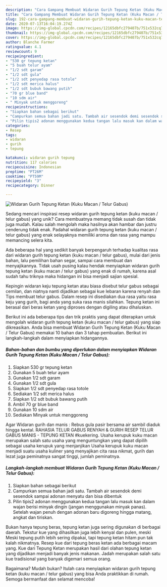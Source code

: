 ```yaml
---
description: "Cara Gampang Membuat Widaran Gurih Tepung Ketan (Kuku Macan / Telur Gabus), Bikin Ngiler"
title: "Cara Gampang Membuat Widaran Gurih Tepung Ketan (Kuku Macan / Telur Gabus), Bikin Ngiler"
slug: 192-cara-gampang-membuat-widaran-gurih-tepung-ketan-kuku-macan-telur-gabus-bikin-ngiler
date: 2020-07-13T16:04:19.274Z
image: https://img-global.cpcdn.com/recipes/12165dbfc279407b/751x532cq70/widaran-gurih-tepung-ketan-kuku-macan-telur-gabus-foto-resep-utama.jpg
thumbnail: https://img-global.cpcdn.com/recipes/12165dbfc279407b/751x532cq70/widaran-gurih-tepung-ketan-kuku-macan-telur-gabus-foto-resep-utama.jpg
cover: https://img-global.cpcdn.com/recipes/12165dbfc279407b/751x532cq70/widaran-gurih-tepung-ketan-kuku-macan-telur-gabus-foto-resep-utama.jpg
author: Blanche Farmer
ratingvalue: 4.1
reviewcount: 9
recipeingredient:
- "530 gr tepung ketan"
- "5 buah telur ayam"
- "1/2 sdt garam"
- "1/2 sdt gula"
- "1/2 sdt penyedap rasa totole"
- "1/2 sdt merica halus"
- "1/2 sdt bubuk bawang putih"
- "70 gr blue band"
- "10 sdm air"
- " Minyak untuk menggoreng"
recipeinstructions:
- "Siapkan bahan sebagai berikut"
- "Campurkan semua bahan jadi satu. Tambah air sesendok demi sesendok sampai adonan menyatu dan bisa dibentuk"
- "Pilin tipis2 adonan menggunakan kedua tangan lalu masuk kan dalam wajan berisi minyak dingin (jangan menggunakan minyak panas). Setelah wajan penuh dengan adonan baru digoreng hingga matang, angkat dan tiriskan."
categories:
- Resep
tags:
- widaran
- gurih
- tepung

katakunci: widaran gurih tepung 
nutrition: 117 calories
recipecuisine: Indonesian
preptime: "PT26M"
cooktime: "PT59M"
recipeyield: "3"
recipecategory: Dinner

---
```



![Widaran Gurih Tepung Ketan (Kuku Macan / Telur Gabus)](https://img-global.cpcdn.com/recipes/12165dbfc279407b/751x532cq70/widaran-gurih-tepung-ketan-kuku-macan-telur-gabus-foto-resep-utama.jpg)

Sedang mencari inspirasi resep widaran gurih tepung ketan (kuku macan / telur gabus) yang unik? Cara membuatnya memang tidak susah dan tidak juga mudah. Kalau salah mengolah maka hasilnya akan hambar dan justru cenderung tidak enak. Padahal widaran gurih tepung ketan (kuku macan / telur gabus) yang enak selayaknya memiliki aroma dan rasa yang mampu memancing selera kita.

Ada beberapa hal yang sedikit banyak berpengaruh terhadap kualitas rasa dari widaran gurih tepung ketan (kuku macan / telur gabus), mulai dari jenis bahan, lalu pemilihan bahan segar, sampai cara membuat dan menyajikannya. Tidak usah pusing kalau hendak menyiapkan widaran gurih tepung ketan (kuku macan / telur gabus) yang enak di rumah, karena asal sudah tahu triknya maka hidangan ini bisa menjadi sajian spesial.

Kepingin widaran keju tepung ketan atau biasa disebut telur gabus sebagai cemilan, dan niatnya nanti dijadikan sebagai kue lebaran karena renyah dan Tips membuat telur gabus. Dalam resep ini disediakan dua rasa yaitu rasa keju yang gurih, bagi anda yang suka rasa manis silahkan. Tepung ketan ini berasal dari beras ketan yang diproses dengan digiling atau dihaluskan.


Berikut ini ada beberapa tips dan trik praktis yang dapat diterapkan untuk mengolah widaran gurih tepung ketan (kuku macan / telur gabus) yang siap dikreasikan. Anda bisa membuat Widaran Gurih Tepung Ketan (Kuku Macan / Telur Gabus) memakai 10 bahan dan 3 tahap pembuatan. Berikut ini langkah-langkah dalam menyiapkan hidangannya.

<!--inarticleads1-->

##### Bahan-bahan dan bumbu yang diperlukan dalam menyiapkan Widaran Gurih Tepung Ketan (Kuku Macan / Telur Gabus):

1. Siapkan 530 gr tepung ketan
1. Gunakan 5 buah telur ayam
1. Gunakan 1/2 sdt garam
1. Gunakan 1/2 sdt gula
1. Siapkan 1/2 sdt penyedap rasa totole
1. Sediakan 1/2 sdt merica halus
1. Siapkan 1/2 sdt bubuk bawang putih
1. Ambil 70 gr blue band
1. Gunakan 10 sdm air
1. Sediakan  Minyak untuk menggoreng


Agar Widaran gurih dan manis : Rebus gula pasir bersama air sambil diaduk hingga kental. RAHASIA TELUR GABUS RENYAH &amp; GURIH RESEP TELUR GABUS MANIS - TEPUNG KETAN #kuekering. Usaha kerupuk kuku macan merupakan salah satu usaha yang menguntungkan yang dapat dipilih sebagai usaha kerupuk yang menjanjikan Usaha kerupuk kuku macan menjadi suatu usaha kuliner yang menyajikan cita rasa nikmat, gurih dan lezat juga peminatnya sangat tinggi, jumlah peminatnya. 

<!--inarticleads2-->

##### Langkah-langkah membuat Widaran Gurih Tepung Ketan (Kuku Macan / Telur Gabus):

1. Siapkan bahan sebagai berikut
1. Campurkan semua bahan jadi satu. Tambah air sesendok demi sesendok sampai adonan menyatu dan bisa dibentuk
1. Pilin tipis2 adonan menggunakan kedua tangan lalu masuk kan dalam wajan berisi minyak dingin (jangan menggunakan minyak panas). Setelah wajan penuh dengan adonan baru digoreng hingga matang, angkat dan tiriskan.


Bukan hanya tepung beras, tepung ketan juga sering digunakan di berbagai daerah. Tekstur kue yang dihasilkan juga lebih kenyal dan pulen, meski Meski tepung putih lebih sering dipakai, tapi tepung ketan hitam pun tak kalah nikmatnya. Resep kue dari tepung beras ketan ada berbagai macam yang. Kue dari Tepung Ketan merupakan hasil dari olahan tepung ketan yang dijadikan menjadi banyak jenis makanan. Jadah merupakan salah satu kue tradisional yang banyak digemari semua orang. 

Bagaimana? Mudah bukan? Itulah cara menyiapkan widaran gurih tepung ketan (kuku macan / telur gabus) yang bisa Anda praktikkan di rumah. Semoga bermanfaat dan selamat mencoba!

